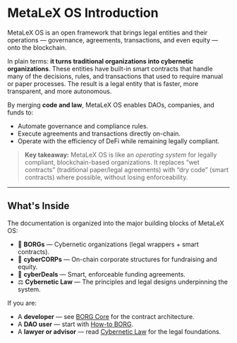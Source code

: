 # MetaLeX OS Introduction

MetaLeX OS is an open framework that brings legal entities and their operations — governance, agreements, transactions, and even equity — onto the blockchain.

In plain terms: **it turns traditional organizations into cybernetic organizations**. These entities have built-in smart contracts that handle many of the decisions, rules, and transactions that used to require manual or paper processes. The result is a legal entity that is faster, more transparent, and more autonomous.

By merging **code and law**, MetaLeX OS enables DAOs, companies, and funds to:

- Automate governance and compliance rules.
- Execute agreements and transactions directly on-chain.
- Operate with the efficiency of DeFi while remaining legally compliant.

> **Key takeaway:** MetaLeX OS is like an *operating system* for legally compliant, blockchain-based organizations. It replaces “wet contracts” (traditional paper/legal agreements) with “dry code” (smart contracts) where possible, without losing enforceability.

---

## What's Inside

The documentation is organized into the major building blocks of MetaLeX OS:

- 🤖 **BORGs** — Cybernetic organizations (legal wrappers + smart contracts).
- 🏢 **cyberCORPs** — On-chain corporate structures for fundraising and equity.
- 💼 **cyberDeals** — Smart, enforceable funding agreements.
- ⚖️ **Cybernetic Law** — The principles and legal designs underpinning the system.

If you are:
- A **developer** — see [BORG Core](../borgs/core) for the contract architecture.
- A **DAO user** — start with [How-to BORG](../borgs/how-to).
- A **lawyer or advisor** — read [Cybernetic Law](../cybernetic-law/intro) for the legal foundations.
